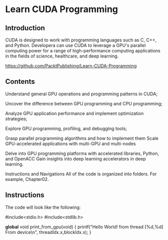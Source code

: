 # Learn CUDA Programming

## Introduction

CUDA is designed to work with programming languages such as C, C++, and Python. Developera 
can use CUDA to leverage a GPU's parallel computing power for a range of high-performance 
computing applications in the fields of science, healthcare, and deep learning.

https://github.com/PacktPublishing/Learn-CUDA-Programming

## Contents

Understand general GPU operations and programming patterns in CUDA;

Uncover the difference between GPU programming and CPU programming;

Analyze GPU application performance and implement optimization strategies;

Explore GPU programming, profiling, and debugging tools;

Grasp parallel programming algorithms and how to implement them Scale 
GPU-accelerated applications with multi-GPU and multi-nodes 

Delve into GPU programming platforms with accelerated libraries, Python, 
and OpenACC Gain insights into deep learning accelerators in deep learning.

Instructions and Navigations
All of the code is organized into folders. For example, Chapter02.

## Instructions

The code will look like the following:

#include<stdio.h>
#include<stdlib.h>

__global__ void print_from_gpu(void) {
    printf("Hello World! from thread [%d,%d] \
        From device\n", threadIdx.x,blockIdx.x);
}
